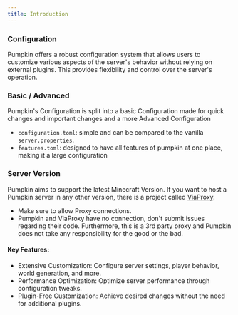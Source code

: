 ```yaml
---
title: Introduction
---
```


### Configuration

Pumpkin offers a robust configuration system that allows users to customize various aspects of the server's behavior without relying on external plugins. This provides flexibility and control over the server's operation.

### Basic / Advanced

Pumpkin's Configuration is split into a basic Configuration made for quick changes and important changes and a more Advanced Configuration

- `configuration.toml`: simple and can be compared to the vanilla `server.properties`.
- `features.toml`: designed to have all features of pumpkin at one place, making it a large configuration

### Server Version

Pumpkin aims to support the latest Minecraft Version. If you want to host a Pumpkin server in any other version, there is a project called [ViaProxy](https://github.com/ViaVersion/ViaProxy).

- Make sure to allow Proxy connections.
- Pumpkin and ViaProxy have no connection, don't submit issues regarding their code. Furthermore, this is a 3rd party proxy and Pumpkin does not take any responsibility for the good or the bad.

#### Key Features:

- Extensive Customization: Configure server settings, player behavior, world generation, and more.
- Performance Optimization: Optimize server performance through configuration tweaks.
- Plugin-Free Customization: Achieve desired changes without the need for additional plugins.
